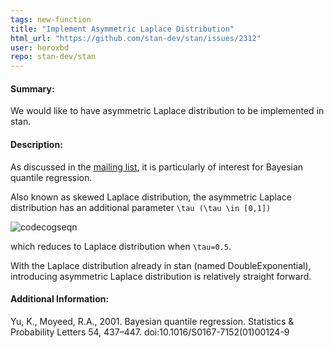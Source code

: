 ```yaml
---
tags: new-function
title: "Implement Asymmetric Laplace Distribution"
html_url: "https://github.com/stan-dev/stan/issues/2312"
user: heroxbd
repo: stan-dev/stan
---
```


#### Summary:
We would like to have asymmetric Laplace distribution to be implemented in stan.

#### Description:
As discussed in the [mailing list](https://groups.google.com/forum/#!msg/stan-users/DUv_uFFedCM/329AeWxYtBAJ), it is particularly of interest for Bayesian quantile regression.

Also known as skewed Laplace distribution, the asymmetric Laplace distribution has an additional parameter `\tau (\tau \in [0,1])`

![codecogseqn](https://cloud.githubusercontent.com/assets/303360/26289842/0f1006ac-3ede-11e7-95c4-2f106a488965.gif)


which reduces to Laplace distribution when `\tau=0.5`. 

With the Laplace distribution already in stan (named DoubleExponential), introducing asymmetric Laplace distribution is relatively straight forward.

#### Additional Information:

Yu, K., Moyeed, R.A., 2001. Bayesian quantile regression. Statistics & Probability Letters 54, 437–447. doi:10.1016/S0167-7152(01)00124-9


